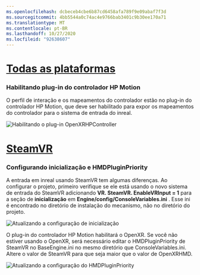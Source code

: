 ```yaml
---
ms.openlocfilehash: dcbeceb4cbe6b87cd6458afa789f9e09abaf7f3d
ms.sourcegitcommit: 4bb5544a0c74ac4e9766bab3401c9b30ee170a71
ms.translationtype: MT
ms.contentlocale: pt-BR
ms.lasthandoff: 10/27/2020
ms.locfileid: "92638607"
---
```

# <a name="all-platforms"></a>[Todas as plataformas](#tab/all)

### <a name="enabling-hp-motion-controller-plugin"></a>Habilitando plug-in do controlador HP Motion 

O perfil de interação e os mapeamentos do controlador estão no plug-in do controlador HP Motion, que deve ser habilitado para expor os mapeamentos do controlador para o sistema de entrada do inreal.

![Habilitando o plug-in OpenXRHPController](../images/reverb-g2-img-01.png)

# <a name="steamvr"></a>[SteamVR](#tab/steamvr)

### <a name="configuring-startup-and-hmdpluginpriority"></a>Configurando inicialização e HMDPluginPriority

A entrada em inreal usando SteamVR tem algumas diferenças.  Ao configurar o projeto, primeiro verifique se ele está usando o novo sistema de entrada do SteamVR adicionando **VR. SteamVR. EnableVRInput = 1** para a seção de **inicialização** em **Engine/config/ConsoleVariables.ini** .  Esse ini é encontrado no diretório de instalação do mecanismo, não no diretório do projeto.

![Atualizando a configuração de inicialização](../images/reverb-g2-img-07.png)

O plug-in do controlador HP Motion habilitará o OpenXR.  Se você não estiver usando o OpenXR, será necessário editar o HMDPluginPriority de SteamVR no BaseEngine.ini no mesmo diretório que ConsoleVariables.ini.  Altere o valor de SteamVR para que seja maior que o valor de OpenXRHMD.

![Atualizando a configuração do HMDPluginPriority](../images/reverb-g2-img-08.png)


